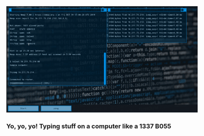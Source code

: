 <img src="https://github.com/stevecopley/stevecopley/blob/master/hack.gif?raw=true" alt="Awesome hacking">

### Yo, yo, yo! Typing stuff on a computer like a 1337 B055


